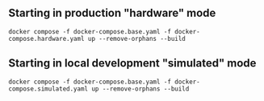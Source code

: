 ## Starting in production "hardware" mode
    docker compose -f docker-compose.base.yaml -f docker-compose.hardware.yaml up --remove-orphans --build

## Starting in local development "simulated" mode
    docker compose -f docker-compose.base.yaml -f docker-compose.simulated.yaml up --remove-orphans --build
